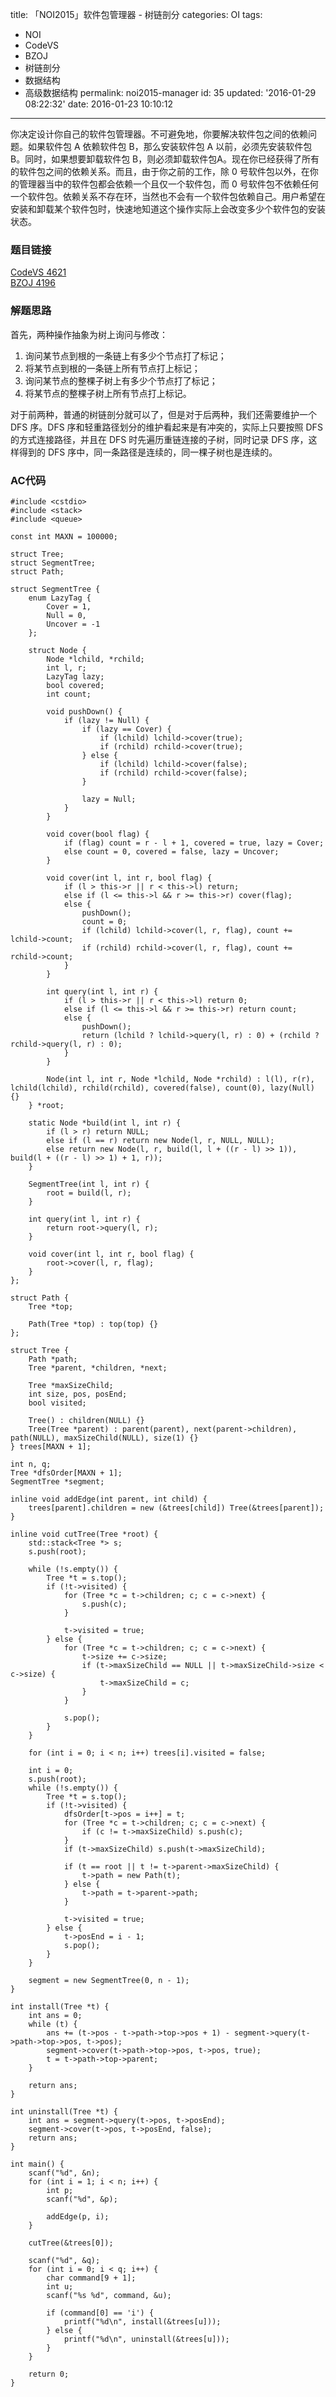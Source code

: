 title: 「NOI2015」软件包管理器 - 树链剖分
categories: OI
tags: 
  - NOI
  - CodeVS
  - BZOJ
  - 树链剖分
  - 数据结构
  - 高级数据结构
permalink: noi2015-manager
id: 35
updated: '2016-01-29 08:22:32'
date: 2016-01-23 10:10:12
---

你决定设计你自己的软件包管理器。不可避免地，你要解决软件包之间的依赖问题。如果软件包 A 依赖软件包 B，那么安装软件包 A 以前，必须先安装软件包 B。同时，如果想要卸载软件包 B，则必须卸载软件包A。现在你已经获得了所有的软件包之间的依赖关系。而且，由于你之前的工作，除 0 号软件包以外，在你的管理器当中的软件包都会依赖一个且仅一个软件包，而 0 号软件包不依赖任何一个软件包。依赖关系不存在环，当然也不会有一个软件包依赖自己。用户希望在安装和卸载某个软件包时，快速地知道这个操作实际上会改变多少个软件包的安装状态。

<!-- more -->

### 题目链接
[CodeVS 4621](http://codevs.cn/problem/4621/)  
[BZOJ 4196](http://www.lydsy.com/JudgeOnline/problem.php?id=4196)

### 解题思路
首先，两种操作抽象为树上询问与修改：

1. 询问某节点到根的一条链上有多少个节点打了标记；
2. 将某节点到根的一条链上所有节点打上标记；
3. 询问某节点的整棵子树上有多少个节点打了标记；
4. 将某节点的整棵子树上所有节点打上标记。

对于前两种，普通的树链剖分就可以了，但是对于后两种，我们还需要维护一个 DFS 序。DFS 序和轻重路径划分的维护看起来是有冲突的，实际上只要按照 DFS 的方式连接路径，并且在 DFS 时先遍历重链连接的子树，同时记录 DFS 序，这样得到的 DFS 序中，同一条路径是连续的，同一棵子树也是连续的。

### AC代码
<!-- c++ -->
```
#include <cstdio>
#include <stack>
#include <queue>

const int MAXN = 100000;

struct Tree;
struct SegmentTree;
struct Path;

struct SegmentTree {
	enum LazyTag {
		Cover = 1,
		Null = 0,
		Uncover = -1
	};

	struct Node {
		Node *lchild, *rchild;
		int l, r;
		LazyTag lazy;
		bool covered;
		int count;

		void pushDown() {
			if (lazy != Null) {
				if (lazy == Cover) {
					if (lchild) lchild->cover(true);
					if (rchild) rchild->cover(true);
				} else {
					if (lchild) lchild->cover(false);
					if (rchild) rchild->cover(false);
				}

				lazy = Null;
			}
		}

		void cover(bool flag) {
			if (flag) count = r - l + 1, covered = true, lazy = Cover;
			else count = 0, covered = false, lazy = Uncover;
		}

		void cover(int l, int r, bool flag) {
			if (l > this->r || r < this->l) return;
			else if (l <= this->l && r >= this->r) cover(flag);
			else {
				pushDown();
				count = 0;
				if (lchild) lchild->cover(l, r, flag), count += lchild->count;
				if (rchild) rchild->cover(l, r, flag), count += rchild->count;
			}
		}

		int query(int l, int r) {
			if (l > this->r || r < this->l) return 0;
			else if (l <= this->l && r >= this->r) return count;
			else {
				pushDown();
				return (lchild ? lchild->query(l, r) : 0) + (rchild ? rchild->query(l, r) : 0);
			}
		}

		Node(int l, int r, Node *lchild, Node *rchild) : l(l), r(r), lchild(lchild), rchild(rchild), covered(false), count(0), lazy(Null) {}
	} *root;

	static Node *build(int l, int r) {
		if (l > r) return NULL;
		else if (l == r) return new Node(l, r, NULL, NULL);
		else return new Node(l, r, build(l, l + ((r - l) >> 1)), build(l + ((r - l) >> 1) + 1, r));
	}

	SegmentTree(int l, int r) {
		root = build(l, r);
	}

	int query(int l, int r) {
		return root->query(l, r);
	}

	void cover(int l, int r, bool flag) {
		root->cover(l, r, flag);
	}
};

struct Path {
	Tree *top;

	Path(Tree *top) : top(top) {}
};

struct Tree {
	Path *path;
	Tree *parent, *children, *next;

	Tree *maxSizeChild;
	int size, pos, posEnd;
	bool visited;

	Tree() : children(NULL) {}
	Tree(Tree *parent) : parent(parent), next(parent->children), path(NULL), maxSizeChild(NULL), size(1) {}
} trees[MAXN + 1];

int n, q;
Tree *dfsOrder[MAXN + 1];
SegmentTree *segment;

inline void addEdge(int parent, int child) {
	trees[parent].children = new (&trees[child]) Tree(&trees[parent]);
}

inline void cutTree(Tree *root) {
	std::stack<Tree *> s;
	s.push(root);

	while (!s.empty()) {
		Tree *t = s.top();
		if (!t->visited) {
			for (Tree *c = t->children; c; c = c->next) {
				s.push(c);
			}

			t->visited = true;
		} else {
			for (Tree *c = t->children; c; c = c->next) {
				t->size += c->size;
				if (t->maxSizeChild == NULL || t->maxSizeChild->size < c->size) {
					t->maxSizeChild = c;
				}
			}

			s.pop();
		}
	}

	for (int i = 0; i < n; i++) trees[i].visited = false;

	int i = 0;
	s.push(root);
	while (!s.empty()) {
		Tree *t = s.top();
		if (!t->visited) {
			dfsOrder[t->pos = i++] = t;
			for (Tree *c = t->children; c; c = c->next) {
				if (c != t->maxSizeChild) s.push(c);
			}
			if (t->maxSizeChild) s.push(t->maxSizeChild);

			if (t == root || t != t->parent->maxSizeChild) {
				t->path = new Path(t);
			} else {
				t->path = t->parent->path;
			}

			t->visited = true;
		} else {
			t->posEnd = i - 1;
			s.pop();
		}
	}

	segment = new SegmentTree(0, n - 1);
}

int install(Tree *t) {
	int ans = 0;
	while (t) {
		ans += (t->pos - t->path->top->pos + 1) - segment->query(t->path->top->pos, t->pos);
		segment->cover(t->path->top->pos, t->pos, true);
		t = t->path->top->parent;
	}

	return ans;
}

int uninstall(Tree *t) {
	int ans = segment->query(t->pos, t->posEnd);
	segment->cover(t->pos, t->posEnd, false);
	return ans;
}

int main() {
	scanf("%d", &n);
	for (int i = 1; i < n; i++) {
		int p;
		scanf("%d", &p);

		addEdge(p, i);
	}

	cutTree(&trees[0]);

	scanf("%d", &q);
	for (int i = 0; i < q; i++) {
		char command[9 + 1];
		int u;
		scanf("%s %d", command, &u);

		if (command[0] == 'i') {
			printf("%d\n", install(&trees[u]));
		} else {
			printf("%d\n", uninstall(&trees[u]));
		}
	}

	return 0;
}
```